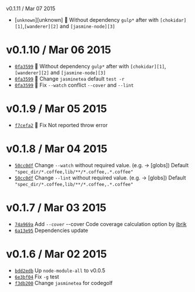 v0.1.11 / Mar 07 2015
 * [`unknown`][unknown] :lipstick: Without dependency `gulp*` after with `[chokidar][1]`,`[wanderer][2]` and `[jasmine-node][3]`

v0.1.10 / Mar 06 2015
=========================
 * [`0fa3599`][0fa3599] :lipstick: Without dependency `gulp*` after with `[chokidar][1]`,`[wanderer][2]` and `[jasmine-node][3]`
 * [`0fa3599`][0fa3599] :lipstick: Change `jasminetea` default `test -r`
 * [`0fa3599`][0fa3599] :bug: Fix `--watch` conflict `--cover` and `--lint`

[0fa3599]: https://github.com/59naga/jasminetea/commit/0fa3599a53e88a18c1fcaebcb9b44ed5ded92026

[1]: https://github.com/paulmillr/chokidar
[2]: https://github.com/59naga/wanderer
[3]: https://github.com/mhevery/jasmine-node

v0.1.9 / Mar 05 2015
=========================
 * [`f7cefa2`][f7cefa2] :bug: Fix Not reported throw error

[f7cefa2]: https://github.com/59naga/jasminetea/commit/f7cefa2be1bf27f27b8feec815f5ed8e3e66dc46

v0.1.8 / Mar 04 2015
=========================
 * [`50cc0df`][50cc0df] Change `--watch` without required value. (e.g. <globs> -> [globs])
    Default `"spec_dir/*.coffee,lib/**/*.coffee,.*.coffee"`
 * [`50cc0df`][50cc0df] Change `--lint` without required value. (e.g. <globs> -> [globs])
    Default `"spec_dir/*.coffee,lib/**/*.coffee,.*.coffee"`

[50cc0df]: https://github.com/59naga/jasminetea/commit/50cc0df352a9773c796bcfeba6e8d27fa5cabf00


v0.1.7 / Mar 03 2015
=========================
 * [`74a969a`][74a969a] Add `--cover` --cover Code coverage calculation option by [ibrik][1]
 * [`6a13e95`][6a13e95] Dependencies update

[74a969a]: https://github.com/59naga/jasminetea/commit/74a969a3b5cdf7d7e67aab200b4add65638a7791
[6a13e95]: https://github.com/59naga/jasminetea/commit/6a13e95593bf3ca960bed7ecb5a0f43ebe8124e0

v0.1.6 / Mar 02 2015
=========================
 * [`bdd2edb`][bdd2edb] Up `node-module-all` to v0.0.5
 * [`6e3bf04`][6e3bf04] Fix `-g` test
 * [`f3db200`][f3db200] Change `jasminetea` for codegolf

[bdd2edb]: https://github.com/59naga/node-module-all/commit/bdd2edb0664420a011c6b4d1bf92e9cc61974ac3
[6e3bf04]: https://github.com/59naga/jasminetea/commit/6e3bf04bf233459e632e3cfde8fb7d638f0ae347
[f3db200]: https://github.com/59naga/jasminetea/commit/f3db2008c93f30cac4d365fa341350643e7c2679

[1]: https://github.com/Constellation/ibrik